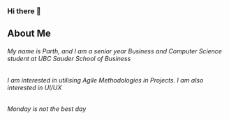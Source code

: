 ### Hi there 👋

<!--
**parths10/parths10** is a ✨ _special_ ✨ repository because its `README.md` (this file) appears on your GitHub profile.

Here are some ideas to get you started:

- 🔭 I’m currently working on ...
- 🌱 I’m currently learning ...
- 👯 I’m looking to collaborate on ...
- 🤔 I’m looking for help with ...
- 💬 Ask me about ...
- 📫 How to reach me: ...
- 😄 Pronouns: ...
- ⚡ Fun fact: ...
-->

<h2>About Me</h2>
<h6>My name is Parth, and I am a senior year Business and Computer Science student at UBC Sauder School of Business</h6>
<h6>I am interested in utilising Agile Methodologies in Projects. I am also interested in UI/UX</h6>

<h6> Monday is not the best day </h6>


